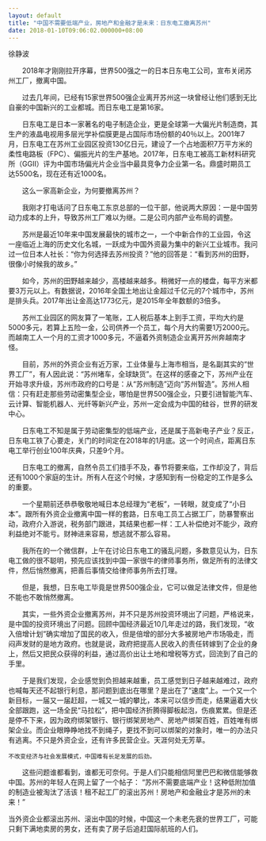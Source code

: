```yaml
---
layout: default
title: "中国不需要低端产业，房地产和金融才是未来：日东电工撤离苏州"
date: 2018-01-10T09:06:02.000000+08:00
---
```


徐静波

　　2018年才刚刚拉开序幕，世界500强之一的日本日东电工公司，宣布关闭苏州工厂，撤离中国。

　　过去几年间，已经有15家世界500强企业离开苏州这一块曾经让他们感到无比自豪的中国新兴的工业都城。而日东电工是第16家。

　　日东电工是日本一家著名的电子制造企业，更是全球第一大偏光片制造商，其生产的液晶电视用多层光学补偿膜更是占国际市场份额的40％以上。2001年7月，日东电工在苏州工业园区投资130亿日元，建设了一个占地面积7万平方米的柔性电路板（FPC）、偏振光片的生产基地。2017年，日东电工被高工新材料研究所（GGII）评为中国市场偏光片企业当中最具竞争力企业第一名。鼎盛时期员工达5500名，现在还有近1000名。

　　这么一家高新企业，为何要撤离苏州？

　　我刚才打电话问了日东电工东京总部的一位干部，他说两大原因：一是中国劳动力成本的上升，导致苏州工厂难以为继。二是公司内部产业布局的调整。

　　苏州是最近10年来中国发展最快的城市之一，一个中新合作的工业园，令这一座临近上海的历史文化名城，一跃成为中国外资最为集中的新兴工业城市。我问过一位日本人社长：“你为何选择去苏州投资？”他的回答是：“看到苏州的田野，很像小时候我的故乡。”

　　如今，苏州的田野越来越少，高楼越来越多。稍微好一点的楼盘，每平方米都要3万元以上。有数据说，2016年全国土地出让金超过千亿元的7个城市中，苏州是排头兵。2017年出让金高达1773亿元，是2015年全年数额的3倍多。

　　苏州工业园区的网友算了一笔账，工人税后基本上到手工资，平均大约是5000多元，若算上五险一金，公司供养一个员工，每个月大约需要1万2000元。而越南工人一个月的工资才1000多元，不逼着外资制造企业离开苏州奔越南才怪。

　　目前，苏州的外资企业有近万家，工业体量与上海市相当，是名副其实的“世界工厂”，有人因此说：“苏州堵车，全球缺货”。在这样的感奋之下，苏州产业在开始寻求升级，苏州市政府的口号是：从“苏州制造”迈向“苏州智造”。苏州人相信：只有赶走那些劳动密集型企业，哪怕是世界500强企业，只要引进智能汽车、云计算、智能机器人、光纤等新兴产业，苏州一定会成为中国的硅谷，世界的研发中心。

　　日东电工不知是属于劳动密集型的低端产业，还是属于高新电子产业？反正，日东电工铁了心要走，关门的时间定在2018年的1月底。这一个时间点，距离日东电工举行创业100年庆典，只差9个月。

　　日东电工的撤离，自然令员工们措手不及，春节将要来临，工作却没了，背后还有1000个家庭的生计。所有人在这个时候，才感知到有一份稳定的工作是多么的重要。

　　一个星期前还恭恭敬敬地喊日本总经理为“老板”，一转眼，就变成了“小日本”。跟所有外资企业撤离中国一样的套路，日东电工员工占据工厂，防暴警察出动，政府介入游说，税务部门跟进，其结果也都一样：工人补偿绝对不能少，政府利益绝对不能亏。财神进来容易，想逃就不那么容易。

　　我所在的一个微信群，上午在讨论日东电工的骚乱问题，多数意见认为，日东电工做的很不聪明，预先应该找到中国一家很牛的律师事务所，做足所有的法律文件，然后悄然撤离，把善后事情交给律师事务所去打理。

　　但是，我想，日东电工毕竟是世界500强企业，它可以做足法律文件，但是他不能也不敢悄然撤离。

　　其实，一些外资企业撤离苏州，并不只是苏州投资环境出了问题，严格说来，是中国的投资环境出了问题。回顾中国经济最近10几年走过的路，我们发现，“收入倍增计划”确实增加了国民的收入，但是倍增的部分大多被房地产市场吸走，而闷声发财的是地方政府。也就是说，政府把提高人民收入的责任转嫁到了企业的身上，然后又把民众获得的利益，通过高价出让土地和增税等方式，回流到了自己的手里。

　　于是我们发现，企业感觉到负担越来越重，员工感觉到日子越来越难过，政府也喊每天还不起银行利息，那问题到底出在哪里？是出在了“速度”上。一个又一个新目标，一届又一届赶超，一城又一城的攀比，本来可以信步而走，结果逼着大伙全部跟跑，这一场全民“马拉松”，把中国经济折腾得脚板起泡，伤痕累累。但是还是停不下来，因为政府绑架银行、银行绑架房地产、房地产绑架百姓，百姓唯有绑架企业。而企业眼睁睁地找不到绳子，更找不到可以绑架的对象时，唯一的办法只有逃离。不只是外资企业，还有许多民营企业。天涯何处无芳草。

    不改变经济与社会发展模式，中国难有长足发展的后劲。

　　这些问题谁都看到，谁都无可奈何。于是人们只能相信阿里巴巴和微信能够救中国。苏州的年轻人在网上留了一个帖子： “苏州不需要底端产业！这种低附加值的制造业被淘汰了活该！租不起工厂的滚出苏州！房地产和金融业才是苏州的未来！”

当外资企业都滚出苏州、滚出中国的时候，中国这一个未老先衰的世界工厂，可能只剩下满地卖房的男女，还有卖了房子后追赶国际航班的人们。

